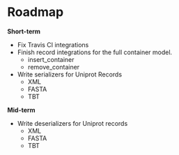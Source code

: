 # Roadmap

**Short-term**
- Fix Travis CI integrations
- Finish record integrations for the full container model.
    - insert_container
    - remove_container
- Write serializers for Uniprot Records
    - XML
    - FASTA
    - TBT

**Mid-term**
- Write deserializers for Uniprot records
    - XML
    - FASTA
    - TBT
